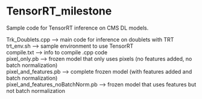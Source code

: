 # TensorRT_milestone
Sample code for TensorRT inference on CMS DL models.<br />

Trk_Doublets.cpp --> main code for inference on doublets with TRT <br />
trt_env.sh --> sample environment to use TensorRT <br />
compile.txt --> info to compile .cpp code <br />
pixel_only.pb --> frozen model that only uses pixels (no features added, no batch normalization) <br />
pixel_and_features.pb --> complete frozen model (with features added and batch normalization) <br />
pixel_and_features_noBatchNorm.pb --> frozen model that uses features but not batch normalization <br />


